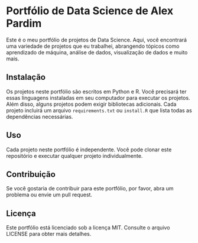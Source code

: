 # Portfólio de Data Science de Alex Pardim

Este é o meu portfólio de projetos de Data Science. Aqui, você encontrará uma variedade de projetos que eu trabalhei, abrangendo tópicos como aprendizado de máquina, análise de dados, visualização de dados e muito mais.

## Instalação

Os projetos neste portfólio são escritos em Python e R. Você precisará ter essas linguagens instaladas em seu computador para executar os projetos. Além disso, alguns projetos podem exigir bibliotecas adicionais. Cada projeto incluirá um arquivo `requirements.txt` ou `install.R` que lista todas as dependências necessárias.

## Uso

Cada projeto neste portfólio é independente. Você pode clonar este repositório e executar qualquer projeto individualmente.

## Contribuição

Se você gostaria de contribuir para este portfólio, por favor, abra um problema ou envie um pull request.

## Licença

Este portfólio está licenciado sob a licença MIT. Consulte o arquivo LICENSE para obter mais detalhes.
